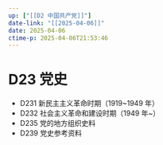 ```yaml
---
up: ["[[D2 中国共产党]]"]
date-link: "[[2025-04-06]]"
date: 2025-04-06
ctime-p: 2025-04-06T21:53:46
---
```


# D23 党史

- D231 新民主主义革命时期（1919~1949 年）
- D232 社会主义革命和建设时期（1949 年~）
- D235 党的地方组织史料
- D239 党史参考资料
